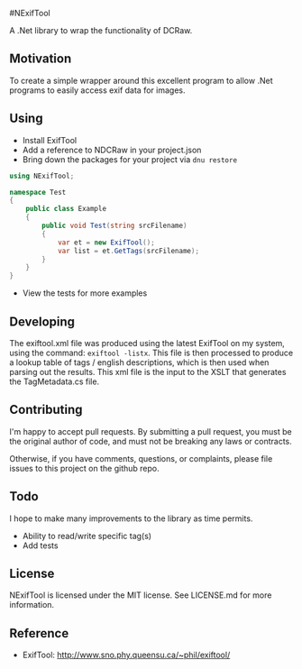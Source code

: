 #NExifTool

A .Net library to wrap the functionality of DCRaw.

## Motivation
To create a simple wrapper around this excellent program to allow
.Net programs to easily access exif data for images.

## Using
- Install ExifTool
- Add a reference to NDCRaw in your project.json
- Bring down the packages for your project via `dnu restore`

```csharp
using NExifTool;

namespace Test
{
    public class Example
    {
        public void Test(string srcFilename)
        {
            var et = new ExifTool();
            var list = et.GetTags(srcFilename);
        }
    }
}
```

- View the tests for more examples

## Developing
The exiftool.xml file was produced using the latest ExifTool on my system,
using the command: `exiftool -listx`.  This file is then processed to produce
a lookup table of tags / english descriptions, which is then used when
parsing out the results.  This xml file is the input to the XSLT that 
generates the TagMetadata.cs file.

## Contributing
I'm happy to accept pull requests.  By submitting a pull request, you
must be the original author of code, and must not be breaking
any laws or contracts.

Otherwise, if you have comments, questions, or complaints, please file
issues to this project on the github repo.

## Todo
I hope to make many improvements to the library as time permits.
- Ability to read/write specific tag(s)
- Add tests
  
## License
NExifTool is licensed under the MIT license.  See LICENSE.md for more
information.

## Reference
- ExifTool: http://www.sno.phy.queensu.ca/~phil/exiftool/
